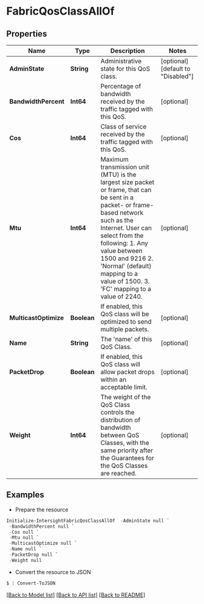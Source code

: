 # FabricQosClassAllOf
## Properties

Name | Type | Description | Notes
------------ | ------------- | ------------- | -------------
**AdminState** | **String** | Administrative state for this QoS class. | [optional] [default to "Disabled"]
**BandwidthPercent** | **Int64** | Percentage of bandwidth received by the traffic tagged with this QoS. | [optional] 
**Cos** | **Int64** | Class of service received by the traffic tagged with this QoS. | [optional] 
**Mtu** | **Int64** | Maximum transmission unit (MTU) is the largest size packet or frame, that can be sent in a packet- or frame-based network such as the Internet. User can select from the following: 1. Any value between 1500 and 9216 2. &#39;Normal&#39; (default) mapping to a value of 1500. 3. &#39;FC&#39; mapping to a value of 2240. | [optional] 
**MulticastOptimize** | **Boolean** | If enabled, this QoS class will be optimized to send multiple packets. | [optional] 
**Name** | **String** | The &#39;name&#39; of this QoS Class. | [optional] 
**PacketDrop** | **Boolean** | If enabled, this QoS class will allow packet drops within an acceptable limit. | [optional] 
**Weight** | **Int64** | The weight of the QoS Class controls the distribution of bandwidth between QoS Classes, with the same priority after the Guarantees for the QoS Classes are reached. | [optional] 

## Examples

- Prepare the resource
```powershell
Initialize-IntersightFabricQosClassAllOf  -AdminState null `
 -BandwidthPercent null `
 -Cos null `
 -Mtu null `
 -MulticastOptimize null `
 -Name null `
 -PacketDrop null `
 -Weight null
```

- Convert the resource to JSON
```powershell
$ | Convert-ToJSON
```

[[Back to Model list]](../README.md#documentation-for-models) [[Back to API list]](../README.md#documentation-for-api-endpoints) [[Back to README]](../README.md)

